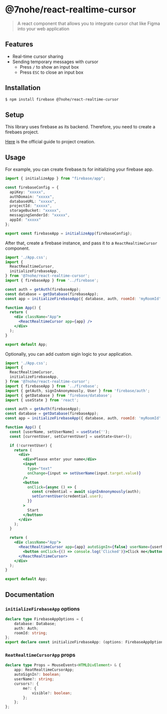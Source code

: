 # @7nohe/react-realtime-cursor

> A react component that allows you to integrate cursor chat like Figma into your web application

## Features

- Real-time cursor sharing
- Sending temporary messages with cursor
  - Press `/` to show an input box
  - Press `ESC` to close an input box

## Installation

```bash
$ npm install firebase @7nohe/react-realtime-cursor
```


## Setup

This library uses firebase as its backend.
Therefore, you need to create a firebaes project.

[Here](https://firebase.google.com/docs/web/setup) is the official guide to project creation.


## Usage

For example, you can create firebase.ts for initializing your firebase app.

```ts
import { initializeApp } from "firebase/app";

const firebaseConfig = {
  apiKey: "xxxxx",
  authDomain: "xxxxx",
  databaseURL: "xxxxx",
  projectId: "xxxxx",
  storageBucket: "xxxxx",
  messagingSenderId: "xxxxx",
  appId: "xxxxx"
};

export const firebaseApp = initializeApp(firebaseConfig);

```

After that, create a firebase instance, and pass it to a `ReactRealtimeCursor` component.

```jsx
import './App.css';
import {
  ReactRealtimeCursor,
  initializeFirebaseApp,
} from '@7nohe/react-realtime-cursor';
import { firebaseApp } from '../firebase';

const auth = getAuth(firebaseApp);
const database = getDatabase(firebaseApp);
const app = initializeFirebaseApp({ database, auth, roomId: 'myRoomId' });

function App() {
  return (
    <div className="App">
      <ReactRealtimeCursor app={app} />
    </div>
  );
}

export default App;

```

Optionally, you can add custom sigin logic to your application.

```jsx
import './App.css';
import {
  ReactRealtimeCursor,
  initializeFirebaseApp,
} from '@7nohe/react-realtime-cursor';
import { firebaseApp } from '../firebase';
import { getAuth, signInAnonymously, User } from 'firebase/auth';
import { getDatabase } from 'firebase/database';
import { useState } from 'react';

const auth = getAuth(firebaseApp);
const database = getDatabase(firebaseApp);
const app = initializeFirebaseApp({ database, auth, roomId: 'myRoomId' });

function App() {
  const [userName, setUserName] = useState('');
  const [currentUser, setCurrentUser] = useState<User>();

  if (!currentUser) {
    return (
      <div>
        <div>Please enter your name</div>
        <input
          type="text"
          onChange={input => setUserName(input.target.value)}
        />
        <button
          onClick={async () => {
            const credential = await signInAnonymously(auth);
            setCurrentUser(credential.user);
          }}
        >
          Start
        </button>
      </div>
    );
  }

  return (
    <div className="App">
      <ReactRealtimeCursor app={app} autoSignIn={false} userName={userName} >
        <button onClick={() => console.log('Clicked')}>Click me</button>
      </ReactRealtimeCursor>
    </div>
  );
}

export default App;
```

## Documentation


### `initializeFirebaseApp` options

```ts
declare type FirebaseAppOptions = {
    database: Database;
    auth: Auth;
    roomId: string;
};
export declare const initializeFirebaseApp: (options: FirebaseAppOptions) => ReatRealtimeCursorApp;
```

### `ReatRealtimeCursorApp` props

```ts
declare type Props = MouseEvents<HTMLDivElement> & {
    app: ReatRealtimeCursorApp;
    autoSignIn?: boolean;
    userName?: string;
    cursors?: {
        me?: {
            visible?: boolean;
        };
    };
};
```
